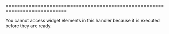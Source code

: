 <!--merge--><!--/merge-->
===========================================================================

<!--fullDescription-->
You cannot access widget elements in this handler because it is executed before they are ready.
<!--/fullDescription-->

<!--handmade--><!--/handmade-->

